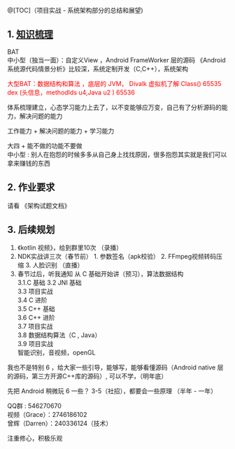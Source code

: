 @[TOC]（项目实战 - 系统架构部分的总结和展望)

## 1. [知识梳理](https://www.jianshu.com/p/883c584fdedc )
BAT   
中小型（独当一面）：自定义View ，Android FrameWorker 层的源码 《Android系统源代码情景分析》比较深，系统定制开发（C,C++），系统架构  

<font color = red>大型BAT：数据结构和算法 ，底层的 JVM， Divalk 虚拟机了解 Class() 65535   dex (头信息，methodIds u4,Java u2 ) 65536 </font>


体系梳理建立，心态学习能力上去了，以不变能够应万变，自己有了分析源码的能力，解决问题的能力


工作能力 + 解决问题的能力 + 学习能力


大四 + 能不做的功能不要做    
中小型 : 别人在抱怨的时候多多从自己身上找找原因，很多抱怨其实就是我们可以拿来赚钱的东西


## 2. 作业要求 
请看 《架构试题文档》


## 3. 后续规划
1. 《kotlin 视频》，给到群里10次  （录播）  
2. NDK实战讲三次（春节前） 1. 参数签名（apk校验） 2.         FFmpeg视频转码压缩  3. 人脸识别 （直播） 
3. 春节过后，听我通知 从 C 基础开始讲（预习），算法数据结构  
    3.1.C 基础
    3.2 JNI 基础  
    3.3 项目实战  
    3.4 C 进阶   
    3.5 C++ 基础  
    3.6 C++ 进阶  
    3.7 项目实战  
    3.8 数据结构算法（C , Java）  
    3.9 项目实战   
    智能识别，音视频，openGL   
    
我也不是特别 6 ，给大家一些引导，能够写，能够看懂源码（Android native 层的源码，第三方开源C++库的源码）, 可以不学，（明年底）


先把 Android 稍微玩 6 一些？ 3-5（社招），都要会一些原理 （半年 - 一年）


QQ群 : 546270670  
视频（Grace）：2746186102  
曾辉（Darren）：240336124（技术）  


注重修心，积极乐观


















































































​     


